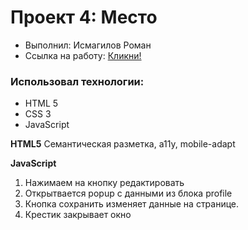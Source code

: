 # Проект 4: Место
* Выполнил: Исмагилов Роман
* Ссылка на работу: [Кликни!](https://roman-j123.github.io/mesto/)
### Использовал технологии:
* HTML 5
* CSS 3
* JavaScript

**HTML5**
Семантическая разметка, a11y, mobile-adapt

**JavaScript**
1. Нажимаем на кнопку редактировать
2. Открытвается popup с данными из блока profile
3. Кнопка сохранить изменяет данные на странице.
4. Крестик закрывает окно
